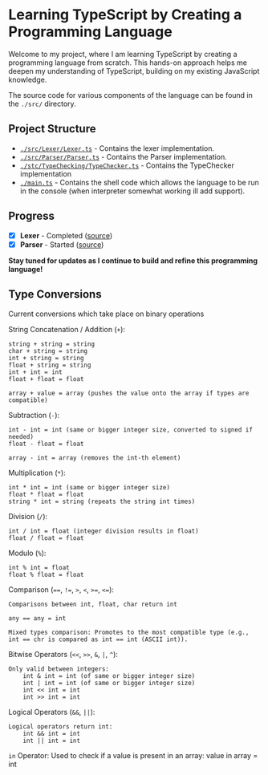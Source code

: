 # Learning TypeScript by Creating a Programming Language

Welcome to my project, where I am learning TypeScript by creating a programming language from scratch. This hands-on approach helps me deepen my understanding of TypeScript, building on my existing JavaScript knowledge.

The source code for various components of the language can be found in the `./src/` directory.

## Project Structure

- [`./src/Lexer/Lexer.ts`](./src/Lexer/Lexer.ts) - Contains the lexer implementation.
- [`./src/Parser/Parser.ts`](./src/Parser/Parser.ts) - Contains the Parser implementation.
- [`./stc/TypeChecking/TypeChecker.ts`](./src/TypeChecking/TypeChecker.ts) - Contains the TypeChecker implementation
- [`./main.ts`](./main.ts) - Contains the shell code which allows the language to be run in the console (when interpreter somewhat working ill add support).

## Progress

- [x] **Lexer** - Completed ([source](./src/Lexer/Lexer.ts))
- [x] **Parser** - Started ([source](./src/Parser/Parser.ts))

**Stay tuned for updates as I continue to build and refine this programming language!**

## Type Conversions

Current conversions which take place on binary operations

String Concatenation / Addition (```+```):

    string + string = string
    char + string = string
    int + string = string
    float + string = string
    int + int = int
    float + float = float

    array + value = array (pushes the value onto the array if types are compatible)

Subtraction (```-```):

    int - int = int (same or bigger integer size, converted to signed if needed)
    float - float = float
    
    array - int = array (removes the int-th element)

Multiplication (```*```):

    int * int = int (same or bigger integer size)
    float * float = float
    string * int = string (repeats the string int times)

Division (```/```):

    int / int = float (integer division results in float)
    float / float = float

Modulo (```%```):

    int % int = float
    float % float = float

Comparison (```==```, ```!=```, ```>```, ```<```, ```>=```, ```<=```):

    Comparisons between int, float, char return int

    any == any = int

    Mixed types comparison: Promotes to the most compatible type (e.g., int == chr is compared as int == int (ASCII int)).

Bitwise Operators (```<<```, ```>>```, ```&```, ```|```, ```^```):

    Only valid between integers:
        int & int = int (of same or bigger integer size)
        int | int = int (of same or bigger integer size)
        int << int = int
        int >> int = int

Logical Operators (```&&```, ```||```):

    Logical operators return int:
        int && int = int
        int || int = int

```in``` Operator:
    Used to check if a value is present in an array:
        value in array = int
